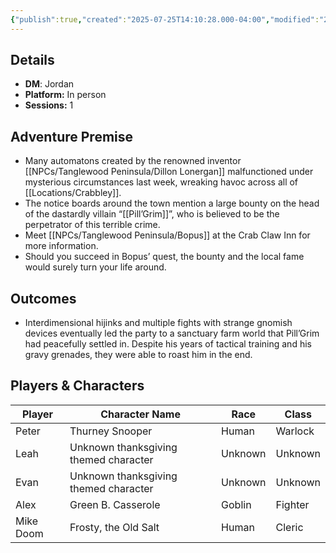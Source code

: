 ```yaml
---
{"publish":true,"created":"2025-07-25T14:10:28.000-04:00","modified":"2025-09-29T09:10:49.560-04:00","published":"2025-09-29T09:10:49.560-04:00","cssclasses":"","DM":"Jordan","Players":["Peter","Leah","Evan","Alex","Mike Doom"],"Platform":"In person","Sessions":1,"Start Date":"2023-11-25"}
---
```


## Details
- **DM**: Jordan
- **Platform:** In person
- **Sessions:** 1

## Adventure Premise
- Many automatons created by the renowned inventor [[NPCs/Tanglewood Peninsula/Dillon Lonergan]] malfunctioned under mysterious circumstances last week, wreaking havoc across all of [[Locations/Crabbley]].
- The notice boards around the town mention a large bounty on the head of the dastardly villain “[[Pill’Grim]]”, who is believed to be the perpetrator of this terrible crime.
- Meet [[NPCs/Tanglewood Peninsula/Bopus]] at the Crab Claw Inn for more information.
- Should you succeed in Bopus’ quest, the bounty and the local fame would surely turn your life around.

## Outcomes
- Interdimensional hijinks and multiple fights with strange gnomish devices eventually led the party to a sanctuary farm world that Pill’Grim had peacefully settled in. Despite his years of tactical training and his gravy grenades, they were able to roast him in the end.

## Players & Characters
| Player              | Character Name                        | Race    | Class   |
| ------------------- | ------------------------------------- | ------- | ------- |
| Peter | Thurney Snooper                       | Human   | Warlock |
| Leah | Unknown thanksgiving themed character | Unknown | Unknown |
| Evan | Unknown thanksgiving themed character | Unknown | Unknown |
| Alex | Green B. Casserole                    | Goblin  | Fighter |
| Mike Doom | Frosty, the Old Salt                  | Human   | Cleric  |
